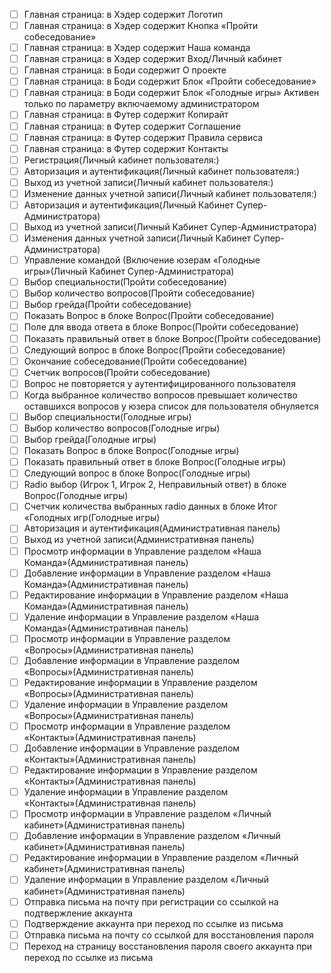 - [ ]	Главная страница: в Хэдер содержит Логотип
- [ ]	Главная страница: в Хэдер содержит Кнопка «Пройти собеседование»
- [ ]	Главная страница: в Хэдер содержит Наша команда
- [ ]	Главная страница: в Хэдер содержит Вход/Личный кабинет
- [ ]	Главная страница: в Боди содержит О проекте
- [ ]	Главная страница: в Боди содержит Блок «Пройти собеседование»
- [ ]	Главная страница: в Боди содержит Блок «Голодные игры» Активен только по параметру включаемому администратором
- [ ]	Главная страница: в Футер содержит Копирайт
- [ ]	Главная страница: в Футер содержит Соглашение
- [ ]	Главная страница: в Футер содержит Правила сервиса
- [ ]	Главная страница: в Футер содержит Контакты
- [ ]	Регистрация(Личный кабинет пользователя:)
- [ ]	Авторизация и аутентификация(Личный кабинет пользователя:)
- [ ]	Выход из учетной записи(Личный кабинет пользователя:)
- [ ]	Изменение данных учетной записи(Личный кабинет пользователя:)
- [ ]	Авторизация и аутентификация(Личный Кабинет Супер-Администратора)
- [ ]	Выход из учетной записи(Личный Кабинет Супер-Администратора)
- [ ]	Изменения данных учетной записи(Личный Кабинет Супер-Администратора)
- [ ]	Управление командой (Включение юзерам «Голодные игры»(Личный Кабинет Супер-Администратора)
- [ ]	Выбор специальности(Пройти собеседование)
- [ ]	Выбор количество вопросов(Пройти собеседование)
- [ ]	Выбор грейда(Пройти собеседование)
- [ ]	Показать Вопрос в блоке Вопрос(Пройти собеседование)
- [ ]	Поле для ввода ответа в блоке Вопрос(Пройти собеседование)
- [ ]	Показать правильный ответ в блоке Вопрос(Пройти собеседование)
- [ ]	Следующий вопрос в блоке Вопрос(Пройти собеседование)
- [ ]	Окончание собеседование(Пройти собеседование)
- [ ]	Счетчик вопросов(Пройти собеседование)
- [ ]	Вопрос не повторяется у аутентифицированного пользователя
- [ ]	Когда выбранное количество вопросов превышает количество оставшихся вопросов у юзера список для пользователя обнуляется
- [ ]	Выбор специальности(Голодные игры)
- [ ]	Выбор количество вопросов(Голодные игры)
- [ ]	Выбор грейда(Голодные игры)
- [ ]	Показать Вопрос в блоке Вопрос(Голодные игры)
- [ ]	Показать правильный ответ в блоке Вопрос(Голодные игры)
- [ ]	Следующий вопрос в блоке Вопрос(Голодные игры)
- [ ]	Radio выбор (Игрок 1, Игрок 2, Неправильный ответ) в блоке Вопрос(Голодные игры)
- [ ]	Счетчик количества выбранных radio данных в блоке Итог «Голодных игр(Голодные игры)
- [ ]	Авторизация и аутентификация(Административная панель)
- [ ]	Выход из учетной записи(Административная панель)
- [ ]	Просмотр информации в Управление разделом «Наша Команда»(Административная панель)
- [ ]	Добавление информации в Управление разделом «Наша Команда»(Административная панель)
- [ ]	Редактирование информации в Управление разделом «Наша Команда»(Административная панель)
- [ ]	Удаление информации в Управление разделом «Наша Команда»(Административная панель)
- [ ]	Просмотр информации в Управление разделом «Вопросы»(Административная панель)
- [ ]	Добавление информации в Управление разделом «Вопросы»(Административная панель)
- [ ]	Редактирование информации в Управление разделом «Вопросы»(Административная панель)
- [ ]	Удаление информации в Управление разделом «Вопросы»(Административная панель)
- [ ]	Просмотр информации в Управление разделом «Контакты»(Административная панель)
- [ ]	Добавление информации в Управление разделом «Контакты»(Административная панель)
- [ ]	Редактирование информации в Управление разделом «Контакты»(Административная панель)
- [ ]	Удаление информации в Управление разделом «Контакты»(Административная панель)
- [ ]	Просмотр информации в Управление разделом «Личный кабинет»(Административная панель)
- [ ]	Добавление информации в Управление разделом «Личный кабинет»(Административная панель)
- [ ]	Редактирование информации в Управление разделом «Личный кабинет»(Административная панель)
- [ ]	Удаление информации в Управление разделом «Личный кабинет»(Административная панель)
- [ ]	Отправка письма на почту при регистрации со ссылкой на подтвержление аккаунта
- [ ]	Подтверждение аккаунта при переход по ссылке из письма
- [ ]	Отправка письма на почту со ссылкой для восстановления пароля
- [ ]	Переход на страницу восстановления пароля своего аккаунта при переход по ссылке из письма